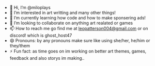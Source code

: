 - 👋 Hi, I’m @miloplays
- 👀 I’m interested in art writting and many other things!
- 🌱 I’m currently learning how code and how to make sponsering ads!
- 💞️ I’m looking to collaborate on anything art realated or games
- 📫 How to reach me go find me at leopatterson004@gmail.com or on discord! which is ghost_host47
- 😄 Pronouns: by any pronouns make sure like using she/her, he/him or they/them
- ⚡ Fun fact: as time goes on im working on better art themes, games, feedback and also storys im making..
  

<!---
miloplays/miloplays is a ✨ special ✨ repository because its `README.md` (this file) appears on your GitHub profile.
You can click the Preview link to take a look at your changes.
--->
